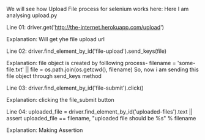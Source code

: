 We will see how Upload File process for selenium works here:
Here I am analysing upload.py

Line 01: driver.get('http://the-internet.herokuapp.com/upload')

Explanation: Will get yhe file upload url

Line 02: driver.find_element_by_id('file-upload').send_keys(file)

Explanation: file object is created by folllowing process- 
filename = 'some-file.txt'  || file = os.path.join(os.getcwd(), filename)
So, now i am sending this file object through send_keys method 

Line 03: driver.find_element_by_id('file-submit').click()

Explanation: clicking the file_submit button

Line 04: uploaded_file = driver.find_element_by_id('uploaded-files').text || assert uploaded_file == filename, "uploaded file should be %s" % filename

Explanation: Making Assertion
        
